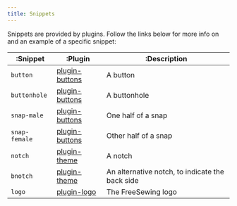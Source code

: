 ```yaml
---
title: Snippets
---
```


Snippets are provided by plugins. Follow the links below for more info on and an example of a specific snippet:

|:Snippet      |:Plugin                             |:Description  | 
|--------------|------------------------------------|--------------|
| `button`     | [plugin-buttons](/reference/plugins/buttons) | A button     |
| `buttonhole` | [plugin-buttons](/reference/plugins/buttons) | A buttonhole |
| `snap-male`  | [plugin-buttons](/reference/plugins/buttons) | One half of a snap |
| `snap-female`  | [plugin-buttons](/reference/plugins/buttons) | Other half of a snap |
| `notch`  | [plugin-theme](/reference/plugins/theme) | A notch |
| `bnotch`  | [plugin-theme](/reference/plugins/theme) | An alternative notch, to indicate the back side |
| `logo`  | [plugin-logo](/reference/plugins/logo) | The FreeSewing logo |


